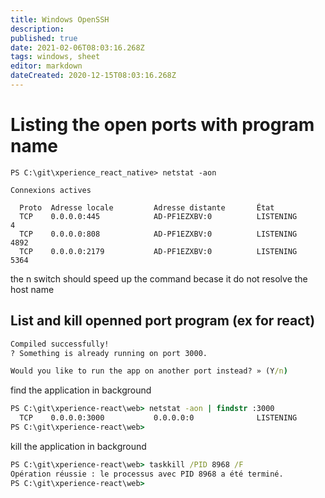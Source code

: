 ```yaml
---
title: Windows OpenSSH
description: 
published: true
date: 2021-02-06T08:03:16.268Z
tags: windows, sheet
editor: markdown
dateCreated: 2020-12-15T08:03:16.268Z
---
```


# Listing the open ports with program name 
````
PS C:\git\xperience_react_native> netstat -aon

Connexions actives

  Proto  Adresse locale         Adresse distante       État
  TCP    0.0.0.0:445            AD-PF1EZXBV:0          LISTENING       4
  TCP    0.0.0.0:808            AD-PF1EZXBV:0          LISTENING       4892
  TCP    0.0.0.0:2179           AD-PF1EZXBV:0          LISTENING       5364
````
the n switch should speed up the command becase it do not resolve the host name

## List and kill openned port program (ex for react)


````cmd
Compiled successfully!
? Something is already running on port 3000.

Would you like to run the app on another port instead? » (Y/n)

````
find the application in background

````cmd
PS C:\git\xperience-react\web> netstat -aon | findstr :3000  
  TCP    0.0.0.0:3000           0.0.0.0:0              LISTENING       8968
PS C:\git\xperience-react\web>
````

kill the application in background

````cmd
PS C:\git\xperience-react\web> taskkill /PID 8968 /F 
Opération réussie : le processus avec PID 8968 a été terminé.
PS C:\git\xperience-react\web>
````


